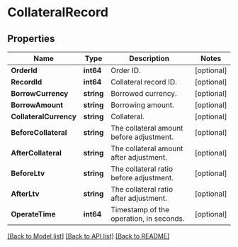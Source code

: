 # CollateralRecord

## Properties

Name | Type | Description | Notes
------------ | ------------- | ------------- | -------------
**OrderId** | **int64** | Order ID. | [optional] 
**RecordId** | **int64** | Collateral record ID. | [optional] 
**BorrowCurrency** | **string** | Borrowed currency. | [optional] 
**BorrowAmount** | **string** | Borrowing amount. | [optional] 
**CollateralCurrency** | **string** | Collateral. | [optional] 
**BeforeCollateral** | **string** | The collateral amount before adjustment. | [optional] 
**AfterCollateral** | **string** | The collateral amount after adjustment. | [optional] 
**BeforeLtv** | **string** | The collateral ratio before adjustment. | [optional] 
**AfterLtv** | **string** | The collateral ratio after adjustment. | [optional] 
**OperateTime** | **int64** | Timestamp of the operation, in seconds. | [optional] 

[[Back to Model list]](../README.md#documentation-for-models) [[Back to API list]](../README.md#documentation-for-api-endpoints) [[Back to README]](../README.md)


